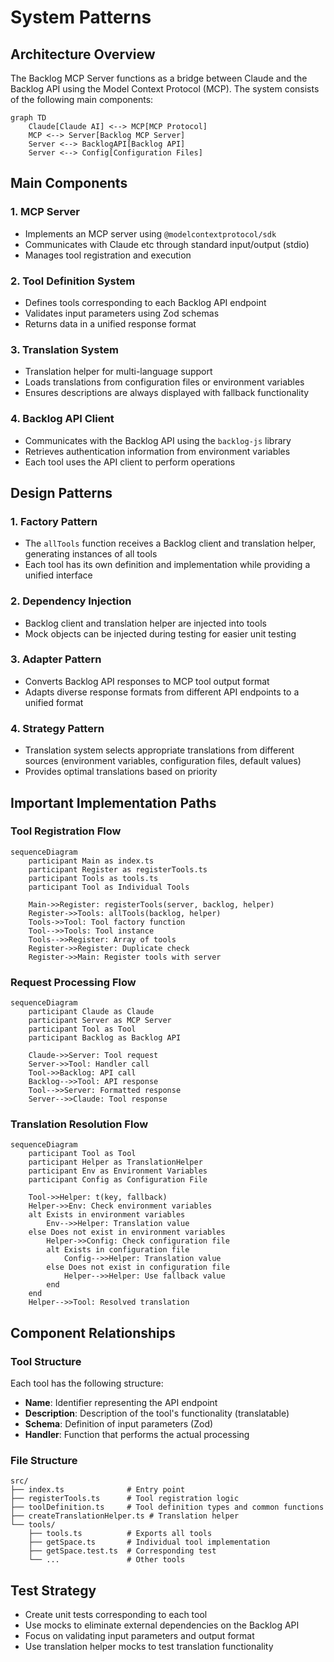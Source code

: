 # System Patterns

## Architecture Overview

The Backlog MCP Server functions as a bridge between Claude and the Backlog API using the Model Context Protocol (MCP). The system consists of the following main components:

```mermaid
graph TD
    Claude[Claude AI] <--> MCP[MCP Protocol]
    MCP <--> Server[Backlog MCP Server]
    Server <--> BacklogAPI[Backlog API]
    Server <--> Config[Configuration Files]
```

## Main Components

### 1. MCP Server
- Implements an MCP server using `@modelcontextprotocol/sdk`
- Communicates with Claude etc through standard input/output (stdio)
- Manages tool registration and execution

### 2. Tool Definition System
- Defines tools corresponding to each Backlog API endpoint
- Validates input parameters using Zod schemas
- Returns data in a unified response format

### 3. Translation System
- Translation helper for multi-language support
- Loads translations from configuration files or environment variables
- Ensures descriptions are always displayed with fallback functionality

### 4. Backlog API Client
- Communicates with the Backlog API using the `backlog-js` library
- Retrieves authentication information from environment variables
- Each tool uses the API client to perform operations

## Design Patterns

### 1. Factory Pattern
- The `allTools` function receives a Backlog client and translation helper, generating instances of all tools
- Each tool has its own definition and implementation while providing a unified interface

### 2. Dependency Injection
- Backlog client and translation helper are injected into tools
- Mock objects can be injected during testing for easier unit testing

### 3. Adapter Pattern
- Converts Backlog API responses to MCP tool output format
- Adapts diverse response formats from different API endpoints to a unified format

### 4. Strategy Pattern
- Translation system selects appropriate translations from different sources (environment variables, configuration files, default values)
- Provides optimal translations based on priority

## Important Implementation Paths

### Tool Registration Flow
```mermaid
sequenceDiagram
    participant Main as index.ts
    participant Register as registerTools.ts
    participant Tools as tools.ts
    participant Tool as Individual Tools

    Main->>Register: registerTools(server, backlog, helper)
    Register->>Tools: allTools(backlog, helper)
    Tools->>Tool: Tool factory function
    Tool-->>Tools: Tool instance
    Tools-->>Register: Array of tools
    Register->>Register: Duplicate check
    Register->>Main: Register tools with server
```

### Request Processing Flow
```mermaid
sequenceDiagram
    participant Claude as Claude
    participant Server as MCP Server
    participant Tool as Tool
    participant Backlog as Backlog API

    Claude->>Server: Tool request
    Server->>Tool: Handler call
    Tool->>Backlog: API call
    Backlog-->>Tool: API response
    Tool-->>Server: Formatted response
    Server-->>Claude: Tool response
```

### Translation Resolution Flow
```mermaid
sequenceDiagram
    participant Tool as Tool
    participant Helper as TranslationHelper
    participant Env as Environment Variables
    participant Config as Configuration File

    Tool->>Helper: t(key, fallback)
    Helper->>Env: Check environment variables
    alt Exists in environment variables
        Env-->>Helper: Translation value
    else Does not exist in environment variables
        Helper->>Config: Check configuration file
        alt Exists in configuration file
            Config-->>Helper: Translation value
        else Does not exist in configuration file
            Helper-->>Helper: Use fallback value
        end
    end
    Helper-->>Tool: Resolved translation
```

## Component Relationships

### Tool Structure
Each tool has the following structure:
- **Name**: Identifier representing the API endpoint
- **Description**: Description of the tool's functionality (translatable)
- **Schema**: Definition of input parameters (Zod)
- **Handler**: Function that performs the actual processing

### File Structure
```
src/
├── index.ts              # Entry point
├── registerTools.ts      # Tool registration logic
├── toolDefinition.ts     # Tool definition types and common functions
├── createTranslationHelper.ts # Translation helper
└── tools/
    ├── tools.ts          # Exports all tools
    ├── getSpace.ts       # Individual tool implementation
    ├── getSpace.test.ts  # Corresponding test
    └── ...               # Other tools
```

## Test Strategy

- Create unit tests corresponding to each tool
- Use mocks to eliminate external dependencies on the Backlog API
- Focus on validating input parameters and output format
- Use translation helper mocks to test translation functionality
